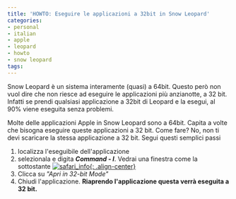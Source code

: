 ```yaml
---
title: 'HOWTO: Eseguire le applicazioni a 32bit in Snow Leopard'
categories:
- personal
- italian
- apple
- leopard
- howto
- snow leopard
tags:
---
```

Snow Leopard è un sistema interamente (quasi) a 64bit. Questo però non vuol
dire che non riesce ad eseguire le applicazioni più anzianotte, a 32
bit. Infatti se prendi qualsiasi applicazione a 32bit di Leopard e la esegui,
al 90% viene eseguita senza problemi.

Molte delle applicazioni Apple in Snow Leopard sono a 64bit. Capita a volte
che bisogna eseguire queste applicazioni a 32 bit. Come fare? No, non ti devi
scaricare la stessa applicazione a 32 bit. Segui questi semplici passi

  1. localizza l'eseguibile dell'applicazione
  2. selezionala e digita **_Command - I_**. Vedrai una finestra come la sottostante
     [![safari_info]({{site.url}}/images/safari_info.png){: .align-center}]({{site.url}}/images/safari_info.png)
  3. Clicca su _"Apri in 32-bit Mode"_
  4. Chiudi l'applicazione. **Riaprendo l'applicazione questa verrà eseguita a 32 bit.**
